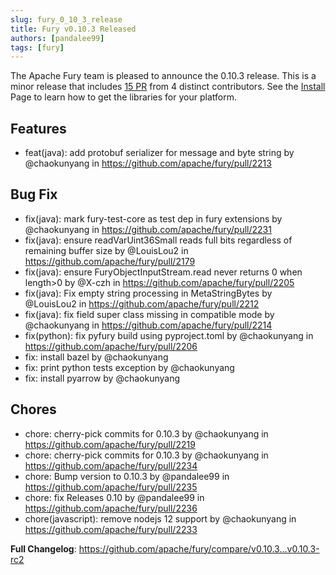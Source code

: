 ```yaml
---
slug: fury_0_10_3_release
title: Fury v0.10.3 Released
authors: [pandalee99]
tags: [fury]
---
```


The Apache Fury team is pleased to announce the 0.10.3 release. This is a minor release that includes [15 PR](https://github.com/apache/fury/compare/v0.10.3...v0.10.3-rc2) from 4 distinct contributors. See the [Install](https://fury.apache.org/docs/start/install) Page to learn how to get the libraries for your platform.

## Features

* feat(java): add protobuf serializer for message and byte string by @chaokunyang in https://github.com/apache/fury/pull/2213

## Bug Fix

* fix(java): mark fury-test-core as test dep in fury extensions by @chaokunyang in https://github.com/apache/fury/pull/2231
* fix(java): ensure readVarUint36Small reads full bits regardless of remaining buffer size by @LouisLou2 in https://github.com/apache/fury/pull/2179
* fix(java): ensure FuryObjectInputStream.read never returns 0 when length>0 by @X-czh in https://github.com/apache/fury/pull/2205
* fix(java): Fix empty string processing in MetaStringBytes by @LouisLou2 in https://github.com/apache/fury/pull/2212
* fix(java): fix field super class missing in compatible mode by @chaokunyang in https://github.com/apache/fury/pull/2214
* fix(python): fix pyfury build using pyproject.toml by @chaokunyang in https://github.com/apache/fury/pull/2206
* fix: install bazel by @chaokunyang
* fix: print python tests exception by @chaokunyang
* fix: install pyarrow by @chaokunyang

## Chores

* chore: cherry-pick commits for 0.10.3 by @chaokunyang in https://github.com/apache/fury/pull/2219
* chore: cherry-pick commits for 0.10.3 by @chaokunyang in https://github.com/apache/fury/pull/2234
* chore: Bump version to 0.10.3 by @pandalee99 in https://github.com/apache/fury/pull/2235
* chore: fix Releases 0.10 by @pandalee99 in https://github.com/apache/fury/pull/2236
* chore(javascript): remove nodejs 12 support by @chaokunyang in https://github.com/apache/fury/pull/2233

**Full Changelog**: https://github.com/apache/fury/compare/v0.10.3...v0.10.3-rc2
